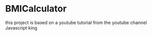 # BMICalculator
this project is based on a youtube tutorial from the youtube channel Javascript king 

